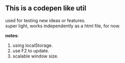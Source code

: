 This is a codepen like util
---------------------------
used for testing new ideas or features.  
super light, works independently as a html file, for now.

**notes**:  
1. using localStorage.  
2. use F2 to update.  
3. scalable window size.  
